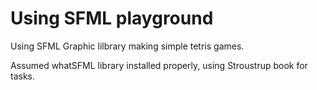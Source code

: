 # Using SFML playground  
Using SFML Graphic lilbrary making simple tetris games.

Assumed whatSFML library installed properly, using Stroustrup book for tasks.